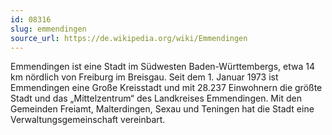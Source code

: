 ```yaml
---
id: 08316
slug: emmendingen
source_url: https://de.wikipedia.org/wiki/Emmendingen
---
```


Emmendingen ist eine Stadt im Südwesten Baden-Württembergs, etwa 14 km nördlich von Freiburg im Breisgau. Seit dem 1. Januar 1973 ist Emmendingen eine Große Kreisstadt und mit 28.237 Einwohnern die größte Stadt und das „Mittelzentrum“ des Landkreises Emmendingen. Mit den Gemeinden Freiamt, Malterdingen, Sexau und Teningen hat die Stadt eine Verwaltungsgemeinschaft vereinbart.
